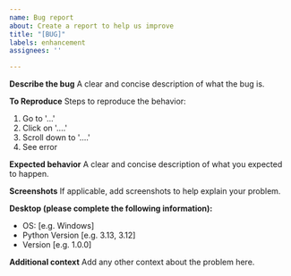 ```yaml
---
name: Bug report
about: Create a report to help us improve
title: "[BUG]"
labels: enhancement
assignees: ''

---
```


**Describe the bug**
A clear and concise description of what the bug is.

**To Reproduce**
Steps to reproduce the behavior:
1. Go to '...'
2. Click on '....'
3. Scroll down to '....'
4. See error

**Expected behavior**
A clear and concise description of what you expected to happen.

**Screenshots**
If applicable, add screenshots to help explain your problem.

**Desktop (please complete the following information):**
 - OS: [e.g. Windows]
 - Python Version [e.g. 3.13, 3.12]
 - Version [e.g. 1.0.0]

**Additional context**
Add any other context about the problem here.

